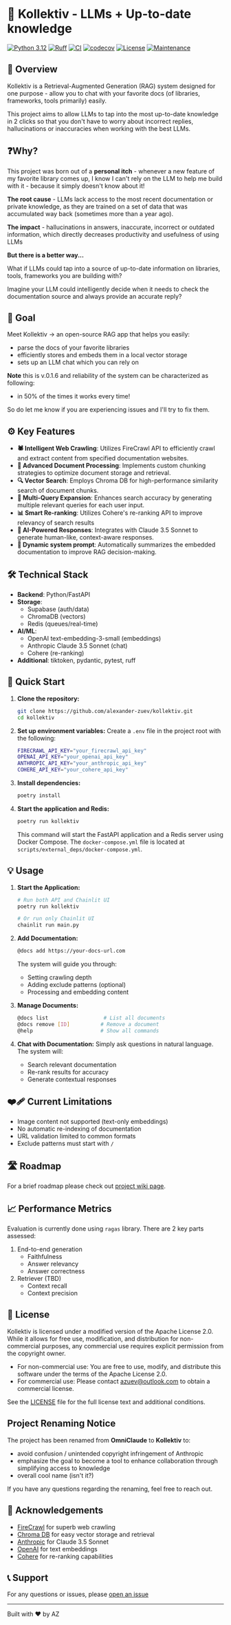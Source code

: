 # 🚀 Kollektiv - LLMs + Up-to-date knowledge

[![Python 3.12](https://img.shields.io/badge/python-3.12-blue.svg)](https://www.python.org/downloads/)
[![Ruff](https://img.shields.io/endpoint?url=https://raw.githubusercontent.com/astral-sh/ruff/main/assets/badge/v2.json)](https://github.com/astral-sh/ruff)
[![CI](https://github.com/alexander-zuev/kollektiv/actions/workflows/ci_pipeline.yml/badge.svg)](https://github.com/alexander-zuev/kollektiv/actions/workflows/ci_pipeline.yml)
[![codecov](https://codecov.io/github/alexander-zuev/kollektiv/graph/badge.svg?token=FAT0JJNZG8)](https://codecov.io/github/alexander-zuev/kollektiv)
[![License](https://img.shields.io/badge/License-Apache_2.0-blue.svg)](https://opensource.org/licenses/Apache-2.0)
[![Maintenance](https://img.shields.io/badge/Maintained%3F-yes-green.svg)](https://github.com/alexander-zuev/kollektiv/graphs/commit-activity)

## 🌟 Overview

Kollektiv is a Retrieval-Augmented Generation (RAG) system designed for one purpose - allow you to chat with your
favorite docs (of libraries, frameworks, tools primarily) easily.

This project aims to allow LLMs to tap into the most up-to-date knowledge in 2 clicks so that you don't have to
worry about incorrect replies, hallucinations or inaccuracies when working with the best LLMs.

## ❓Why?

This project was born out of a **personal itch** - whenever a new feature of my favorite library comes up, I know I
can't rely on the LLM to help me build with it - because it simply doesn't know about it!

**The root cause** - LLMs lack access to the most recent documentation or private knowledge, as they are trained on a
set of data that was accumulated way back (sometimes more than a year ago).

**The impact** - hallucinations in answers, inaccurate, incorrect or outdated information, which directly decreases
productivity and usefulness of using LLMs

**But there is a better way...**

What if LLMs could tap into a source of up-to-date information on libraries, tools, frameworks you are building with?

Imagine your LLM could intelligently decide when it needs to check the documentation source and always provide an
accurate reply?

## 🎯 Goal

Meet Kollektiv -> an open-source RAG app that helps you easily:

- parse the docs of your favorite libraries
- efficiently stores and embeds them in a local vector storage
- sets up an LLM chat which you can rely on

**Note** this is v.0.1.6 and reliability of the system can be characterized as following:

- in 50% of the times it works every time!

So do let me know if you are experiencing issues and I'll try to fix them.

## ⚙️ Key Features

- **🕷️ Intelligent Web Crawling**: Utilizes FireCrawl API to efficiently crawl and extract content from specified documentation websites.
- **🧠 Advanced Document Processing**: Implements custom chunking strategies to optimize document storage and retrieval.
- **🔍 Vector Search**: Employs Chroma DB for high-performance similarity search of document chunks.
- **🔄 Multi-Query Expansion**: Enhances search accuracy by generating multiple relevant queries for each user input.
- **📊 Smart Re-ranking**: Utilizes Cohere's re-ranking API to improve relevancy of search results
- **🤖 AI-Powered Responses**: Integrates with Claude 3.5 Sonnet to generate human-like, context-aware responses.
- **🧠 Dynamic system prompt**: Automatically summarizes the embedded documentation to improve RAG decision-making.

## 🛠️ Technical Stack

- **Backend**: Python/FastAPI
- **Storage**:
  - Supabase (auth/data)
  - ChromaDB (vectors)
  - Redis (queues/real-time)
- **AI/ML**:
  - OpenAI text-embedding-3-small (embeddings)
  - Anthropic Claude 3.5 Sonnet (chat)
  - Cohere (re-ranking)
- **Additional**: tiktoken, pydantic, pytest, ruff

## 🚀 Quick Start

1. **Clone the repository:**

   ```bash
   git clone https://github.com/alexander-zuev/kollektiv.git
   cd kollektiv
   ```

2. **Set up environment variables:**
   Create a `.env` file in the project root with the following:

   ```bash
   FIRECRAWL_API_KEY="your_firecrawl_api_key"
   OPENAI_API_KEY="your_openai_api_key"
   ANTHROPIC_API_KEY="your_anthropic_api_key"
   COHERE_API_KEY="your_cohere_api_key"
   ```

3. **Install dependencies:**

   ```bash
   poetry install
   ```

4. **Start the application and Redis:**
   ```bash
   poetry run kollektiv
   ```
   This command will start the FastAPI application and a Redis server using Docker Compose. The `docker-compose.yml` file is located at `scripts/external_deps/docker-compose.yml`.

## 💡 Usage

1. **Start the Application:**

   ```bash
   # Run both API and Chainlit UI
   poetry run kollektiv

   # Or run only Chainlit UI
   chainlit run main.py
   ```

2. **Add Documentation:**

   ```bash
   @docs add https://your-docs-url.com
   ```

   The system will guide you through:

   - Setting crawling depth
   - Adding exclude patterns (optional)
   - Processing and embedding content

3. **Manage Documents:**

   ```bash
   @docs list                  # List all documents
   @docs remove [ID]          # Remove a document
   @help                      # Show all commands
   ```

4. **Chat with Documentation:**
   Simply ask questions in natural language. The system will:
   - Search relevant documentation
   - Re-rank results for accuracy
   - Generate contextual responses

## ❤️‍🩹 Current Limitations

- Image content not supported (text-only embeddings)
- No automatic re-indexing of documentation
- URL validation limited to common formats
- Exclude patterns must start with `/`

## 🛣️ Roadmap

For a brief roadmap please check out [project wiki page](https://github.com/alexander-zuev/kollektiv/wiki).

## 📈 Performance Metrics

Evaluation is currently done using `ragas` library. There are 2 key parts assessed:

1. End-to-end generation
   - Faithfulness
   - Answer relevancy
   - Answer correctness
2. Retriever (TBD)
   - Context recall
   - Context precision

## 📜 License

Kollektiv is licensed under a modified version of the Apache License 2.0. While it allows for free use, modification,
and distribution for non-commercial purposes, any commercial use requires explicit permission from the copyright owner.

- For non-commercial use: You are free to use, modify, and distribute this software under the terms of the Apache License 2.0.
- For commercial use: Please contact azuev@outlook.com to obtain a commercial license.

See the [LICENSE](LICENSE.md) file for the full license text and additional conditions.

## Project Renaming Notice

The project has been renamed from **OmniClaude** to **Kollektiv** to:

- avoid confusion / unintended copyright infringement of Anthropic
- emphasize the goal to become a tool to enhance collaboration through simplifying access to knowledge
- overall cool name (isn't it?)

If you have any questions regarding the renaming, feel free to reach out.

## 🙏 Acknowledgements

- [FireCrawl](https://firecrawl.dev/) for superb web crawling
- [Chroma DB](https://www.trychroma.com/) for easy vector storage and retrieval
- [Anthropic](https://www.anthropic.com/) for Claude 3.5 Sonnet
- [OpenAI](https://openai.com/) for text embeddings
- [Cohere](https://cohere.ai/) for re-ranking capabilities

## 📞 Support

For any questions or issues, please [open an issue](https://github.com/alexander-zuev/kollektiv/issues)

---

Built with ❤️ by AZ
